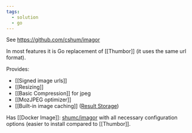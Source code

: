 ```yaml
---
tags:
  - solution
  - go
---
```

See https://github.com/cshum/imagor

In most features it is Go replacement of [[Thumbor]] (it uses the same url format).

Provides:
- [[Signed image urls]]
- [[Resizing]]
- [[Basic Compression]] for jpeg
- [[MozJPEG optimizer]]
- [[Built-in image caching]] ([Result Storage](https://github.com/cshum/imagor?tab=readme-ov-file#loader-storage-and-result-storage))

Has [[Docker Image]]: [shumc/imagor](https://hub.docker.com/r/shumc/imagor/) with all necessary configuration options (easier to install compared to [[Thumbor]].
